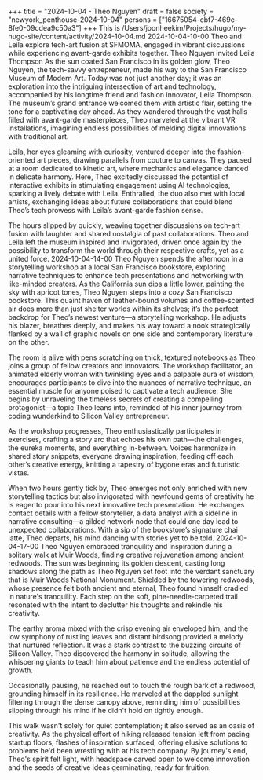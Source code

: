 +++
title = "2024-10-04 - Theo Nguyen"
draft = false
society = "newyork_penthouse-2024-10-04"
persons = ["16675054-cbf7-469c-8fe0-09cdea9c50a3"]
+++
This is /Users/joonheekim/Projects/hugo/my-hugo-site/content/activity/2024-10-04.md
2024-10-04-10-00
Theo and Leila explore tech-art fusion at SFMOMA, engaged in vibrant discussions while experiencing avant-garde exhibits together.
Theo Nguyen invited Leila Thompson
As the sun coated San Francisco in its golden glow, Theo Nguyen, the tech-savvy entrepreneur, made his way to the San Francisco Museum of Modern Art. Today was not just another day; it was an exploration into the intriguing intersection of art and technology, accompanied by his longtime friend and fashion innovator, Leila Thompson. The museum’s grand entrance welcomed them with artistic flair, setting the tone for a captivating day ahead. As they wandered through the vast halls filled with avant-garde masterpieces, Theo marveled at the vibrant VR installations, imagining endless possibilities of melding digital innovations with traditional art.

Leila, her eyes gleaming with curiosity, ventured deeper into the fashion-oriented art pieces, drawing parallels from couture to canvas. They paused at a room dedicated to kinetic art, where mechanics and elegance danced in delicate harmony. Here, Theo excitedly discussed the potential of interactive exhibits in stimulating engagement using AI technologies, sparking a lively debate with Leila. Enthralled, the duo also met with local artists, exchanging ideas about future collaborations that could blend Theo’s tech prowess with Leila’s avant-garde fashion sense.

The hours slipped by quickly, weaving together discussions on tech-art fusion with laughter and shared nostalgia of past collaborations. Theo and Leila left the museum inspired and invigorated, driven once again by the possibility to transform the world through their respective crafts, yet as a united force.
2024-10-04-14-00
Theo Nguyen spends the afternoon in a storytelling workshop at a local San Francisco bookstore, exploring narrative techniques to enhance tech presentations and networking with like-minded creators.
As the California sun dips a little lower, painting the sky with apricot tones, Theo Nguyen steps into a cozy San Francisco bookstore. This quaint haven of leather-bound volumes and coffee-scented air does more than just shelter worlds within its shelves; it’s the perfect backdrop for Theo’s newest venture—a storytelling workshop. He adjusts his blazer, breathes deeply, and makes his way toward a nook strategically flanked by a wall of graphic novels on one side and contemporary literature on the other.

The room is alive with pens scratching on thick, textured notebooks as Theo joins a group of fellow creators and innovators. The workshop facilitator, an animated elderly woman with twinkling eyes and a palpable aura of wisdom, encourages participants to dive into the nuances of narrative technique, an essential muscle for anyone poised to captivate a tech audience. She begins by unraveling the timeless secrets of creating a compelling protagonist—a topic Theo leans into, reminded of his inner journey from coding wunderkind to Silicon Valley entrepreneur.

As the workshop progresses, Theo enthusiastically participates in exercises, crafting a story arc that echoes his own path—the challenges, the eureka moments, and everything in-between. Voices harmonize in shared story snippets, everyone drawing inspiration, feeding off each other’s creative energy, knitting a tapestry of bygone eras and futuristic vistas.

When two hours gently tick by, Theo emerges not only enriched with new storytelling tactics but also invigorated with newfound gems of creativity he is eager to pour into his next innovative tech presentation. He exchanges contact details with a fellow storyteller, a data analyst with a sideline in narrative consulting—a gilded network node that could one day lead to unexpected collaborations. With a sip of the bookstore’s signature chai latte, Theo departs, his mind dancing with stories yet to be told.
2024-10-04-17-00
Theo Nguyen embraced tranquility and inspiration during a solitary walk at Muir Woods, finding creative rejuvenation among ancient redwoods.
The sun was beginning its golden descent, casting long shadows along the path as Theo Nguyen set foot into the verdant sanctuary that is Muir Woods National Monument. Shielded by the towering redwoods, whose presence felt both ancient and eternal, Theo found himself cradled in nature's tranquility. Each step on the soft, pine-needle-carpeted trail resonated with the intent to declutter his thoughts and rekindle his creativity.

The earthy aroma mixed with the crisp evening air enveloped him, and the low symphony of rustling leaves and distant birdsong provided a melody that nurtured reflection. It was a stark contrast to the buzzing circuits of Silicon Valley. Theo discovered the harmony in solitude, allowing the whispering giants to teach him about patience and the endless potential of growth.

Occasionally pausing, he reached out to touch the rough bark of a redwood, grounding himself in its resilience. He marveled at the dappled sunlight filtering through the dense canopy above, reminding him of possibilities slipping through his mind if he didn't hold on tightly enough. 

This walk wasn't solely for quiet contemplation; it also served as an oasis of creativity. As the physical effort of hiking released tension left from pacing startup floors, flashes of inspiration surfaced, offering elusive solutions to problems he'd been wrestling with at his tech company. By journey's end, Theo's spirit felt light, with headspace carved open to welcome innovation and the seeds of creative ideas germinating, ready for fruition.
